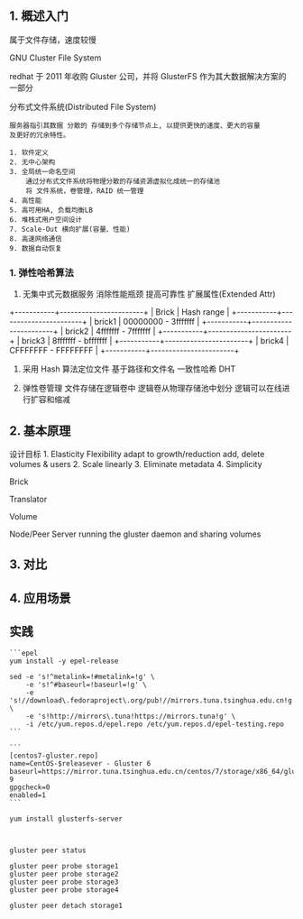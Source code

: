 ## 1. 概述入门

属于文件存储，速度较慢

GNU Cluster File System

redhat 于 2011 年收购 Gluster 公司，并将 GlusterFS 作为其大数据解决方案的一部分

分布式文件系统(Distributed File System)

    服务器指引其数据 分散的 存储到多个存储节点上, 以提供更快的速度、更大的容量
    及更好的冗余特性。

    1. 软件定义
    2. 无中心架构
    3. 全局统一命名空间
        通过分布式文件系统将物理分散的存储资源虚拟化成统一的存储池
        将 文件系统，卷管理，RAID 统一管理
    4. 高性能
    5. 高可用HA, 负载均衡LB
    6. 堆栈式用户空间设计
    7. Scale-Out 横向扩展(容量、性能)
    8. 高速网络通信
    9. 数据自动恢复


### 1. 弹性哈希算法

1. 无集中式元数据服务
    消除性能瓶颈
    提高可靠性
    扩展属性(Extended Attr)

+-----------+-----------------------+
|   Brick   |   Hash range          |
+-----------+-----------------------+
|   brick1  |   00000000 - 3fffffff |
+-----------+-----------------------+
|   brick2  |   4fffffff - 7fffffff |
+-----------+-----------------------+
|   brick3  |   8fffffff - bfffffff |
+-----------+-----------------------+
|   brick4  |   CFFFFFFF - FFFFFFFF |
+-----------+-----------------------+

1. 采用 Hash 算法定位文件
    基于路径和文件名
    一致性哈希 DHT

1. 弹性卷管理
    文件存储在逻辑卷中
    逻辑卷从物理存储池中划分
    逻辑可以在线进行扩容和缩减

## 2. 基本原理

设计目标
    1. Elasticity
        Flexibility adapt to growth/reduction
        add, delete volumes & users
    2. Scale linearly
    3. Eliminate metadata
    4. Simplicity


Brick
    

Translator

Volume

Node/Peer
    Server running the gluster daemon and sharing volumes

## 3. 对比


## 4. 应用场景





## 实践

    ```epel
    yum install -y epel-release

    sed -e 's!^metalink=!#metalink=!g' \
        -e 's!^#baseurl=!baseurl=!g' \
        -e 's!//download\.fedoraproject\.org/pub!//mirrors.tuna.tsinghua.edu.cn!g' \
        -e 's!http://mirrors\.tuna!https://mirrors.tuna!g' \
        -i /etc/yum.repos.d/epel.repo /etc/yum.repos.d/epel-testing.repo
    ```

    ```
    [centos7-gluster.repo]
    name=CentOS-$releasever - Gluster 6
    baseurl=https://mirror.tuna.tsinghua.edu.cn/centos/7/storage/x86_64/gluster-9
    gpgcheck=0
    enabled=1
    ```

    yum install glusterfs-server



    gluster peer status

    gluster peer probe storage1
    gluster peer probe storage2
    gluster peer probe storage3
    gluster peer probe storage4

    gluster peer detach storage1
